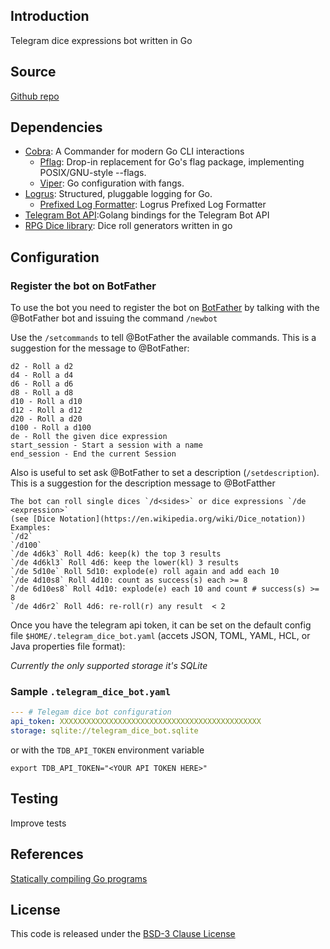 
## Introduction
Telegram dice expressions bot written in Go

## Source
[Github repo](https://github.com/pconcepcion/telegram_dice_bot.git)

## Dependencies

* [Cobra](https://github.com/spf13/cobra): A Commander for modern Go CLI interactions
  * [Pflag](https://github.com/spf13/pflag): Drop-in replacement for Go's flag package, implementing POSIX/GNU-style --flags.
  * [Viper](https://github.com/spf13/viper): Go configuration with fangs.
* [Logrus](https://github.com/Sirupsen/logrus): Structured, pluggable logging for Go.
  * [Prefixed Log Formatter](github.com/x-cray/logrus-prefixed-formatter): Logrus Prefixed Log Formatter
* [Telegram Bot API](https://github.com/go-telegram-bot-api/telegram-bot-api/):Golang bindings for the Telegram Bot API
* [RPG Dice library](http://pconcepcion.github.io/dice/): Dice roll generators written in go

## Configuration

### Register the bot on BotFather

To use the bot you need to register the bot on [BotFather](https://core.telegram.org/bots#6-botfather) by talking with the @BotFather bot and issuing the command `/newbot`

Use the `/setcommands` to tell @BotFather the available commands. This is a suggestion for the message to @BotFather:

```
d2 - Roll a d2
d4 - Roll a d4
d6 - Roll a d6
d8 - Roll a d8
d10 - Roll a d10
d12 - Roll a d12
d20 - Roll a d20
d100 - Roll a d100
de - Roll the given dice expression
start_session - Start a session with a name
end_session - End the current Session
```

Also is useful to set ask @BotFather to set a description (`/setdescription`). This is a suggestion for the description message to @BotFatther

```
The bot can roll single dices `/d<sides>` or dice expressions `/de <expression>`
(see [Dice Notation](https://en.wikipedia.org/wiki/Dice_notation)) 
Examples:
`/d2`
`/d100`
`/de 4d6k3` Roll 4d6: keep(k) the top 3 results
`/de 4d6kl3` Roll 4d6: keep the lower(kl) 3 results
`/de 5d10e` Roll 5d10: explode(e) roll again and add each 10
`/de 4d10s8` Roll 4d10: count as success(s) each >= 8
`/de 6d10es8` Roll 4d10: explode(e) each 10 and count # success(s) >= 8
`/de 4d6r2` Roll 4d6: re-roll(r) any result  < 2
``` 

Once you have the telegram api token, it can be set on the default config file  `$HOME/.telegram_dice_bot.yaml` (accets JSON, TOML, YAML, HCL, or Java properties file format): 

_Currently the only supported storage it's SQLite_

### Sample `.telegram_dice_bot.yaml`  

```yaml
--- # Telegam dice bot configuration 
api_token: XXXXXXXXXXXXXXXXXXXXXXXXXXXXXXXXXXXXXXXXXXXXX
storage: sqlite://telegram_dice_bot.sqlite
```

or with the `TDB_API_TOKEN` environment variable

    export TDB_API_TOKEN="<YOUR API TOKEN HERE>"


## Testing
Improve tests

## References
[Statically compiling Go programs](https://www.arp242.net/static-go.html)

## License

This code is released under the [BSD-3 Clause License](http://opensource.org/licenses/BSD-3-Clause)
